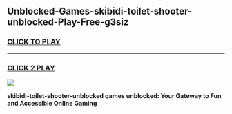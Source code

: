 
## Unblocked-Games-skibidi-toilet-shooter-unblocked-Play-Free-g3siz
<h3>
<a href="https://premium76.site?title=skibidi-toilet-shooter-unblocked&ref=23A">CLICK TO PLAY</a></h3>
<hr>

<h3>
<a href="https://premium76.site?title=skibidi-toilet-shooter-unblocked&ref=23A">CLICK 2 PLAY</a>
  
</h3>

<a href="https://premium76.site?title=skibidi-toilet-shooter-unblocked&ref=23A"><img src="https://clearcache.store/games.png"></a>


**skibidi-toilet-shooter-unblocked games unblocked: Your Gateway to Fun and Accessible Online Gaming**

